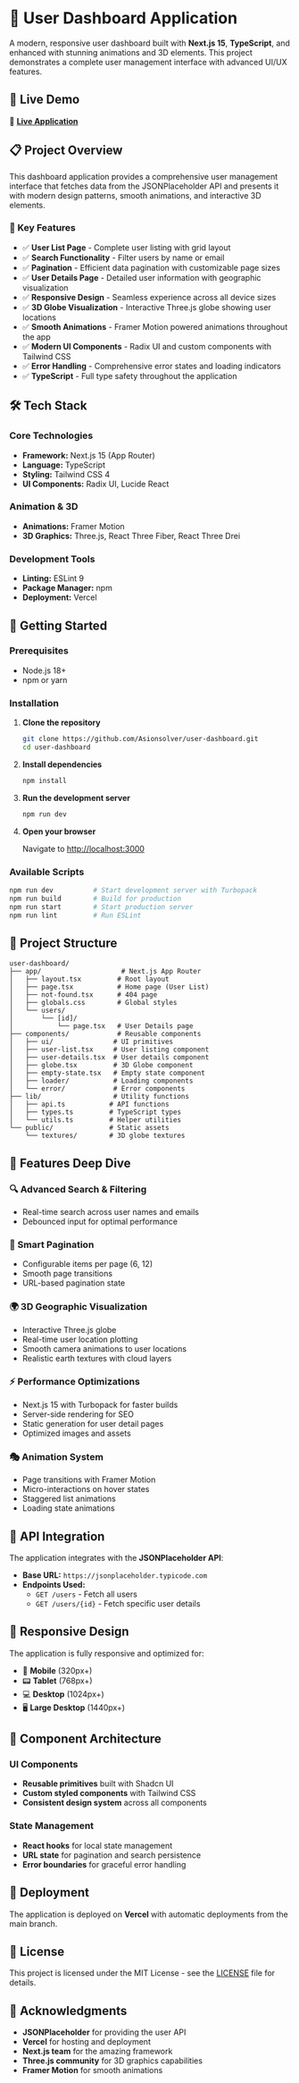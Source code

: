 # 🚀 User Dashboard Application

A modern, responsive user dashboard built with **Next.js 15**, **TypeScript**, and enhanced with stunning animations and 3D elements. This project demonstrates a complete user management interface with advanced UI/UX features.

## 🌟 Live Demo

🔗 **[Live Application](https://user-dashboard-eight-chi.vercel.app/)**

## 📋 Project Overview

This dashboard application provides a comprehensive user management interface that fetches data from the JSONPlaceholder API and presents it with modern design patterns, smooth animations, and interactive 3D elements.

### 🎯 Key Features

- ✅ **User List Page** - Complete user listing with grid layout
- ✅ **Search Functionality** - Filter users by name or email
- ✅ **Pagination** - Efficient data pagination with customizable page sizes
- ✅ **User Details Page** - Detailed user information with geographic visualization
- ✅ **Responsive Design** - Seamless experience across all device sizes
- ✅ **3D Globe Visualization** - Interactive Three.js globe showing user locations
- ✅ **Smooth Animations** - Framer Motion powered animations throughout the app
- ✅ **Modern UI Components** - Radix UI and custom components with Tailwind CSS
- ✅ **Error Handling** - Comprehensive error states and loading indicators
- ✅ **TypeScript** - Full type safety throughout the application

## 🛠️ Tech Stack

### Core Technologies

- **Framework:** Next.js 15 (App Router)
- **Language:** TypeScript
- **Styling:** Tailwind CSS 4
- **UI Components:** Radix UI, Lucide React

### Animation & 3D

- **Animations:** Framer Motion
- **3D Graphics:** Three.js, React Three Fiber, React Three Drei

### Development Tools

- **Linting:** ESLint 9
- **Package Manager:** npm
- **Deployment:** Vercel

## 🚀 Getting Started

### Prerequisites

- Node.js 18+
- npm or yarn

### Installation

1. **Clone the repository**

   ```bash
   git clone https://github.com/Asionsolver/user-dashboard.git
   cd user-dashboard
   ```

2. **Install dependencies**

   ```bash
   npm install
   ```

3. **Run the development server**

   ```bash
   npm run dev
   ```

4. **Open your browser**

   Navigate to [http://localhost:3000](http://localhost:3000)

### Available Scripts

```bash
npm run dev          # Start development server with Turbopack
npm run build        # Build for production
npm run start        # Start production server
npm run lint         # Run ESLint
```

## 📁 Project Structure

```text
user-dashboard/
├── app/                    # Next.js App Router
│   ├── layout.tsx         # Root layout
│   ├── page.tsx           # Home page (User List)
│   ├── not-found.tsx      # 404 page
│   ├── globals.css        # Global styles
│   └── users/
│       └── [id]/
│           └── page.tsx   # User Details page
├── components/            # Reusable components
│   ├── ui/               # UI primitives
│   ├── user-list.tsx     # User listing component
│   ├── user-details.tsx  # User details component
│   ├── globe.tsx         # 3D Globe component
│   ├── empty-state.tsx   # Empty state component
│   ├── loader/           # Loading components
│   └── error/            # Error components
├── lib/                  # Utility functions
│   ├── api.ts           # API functions
│   ├── types.ts         # TypeScript types
│   └── utils.ts         # Helper utilities
└── public/              # Static assets
    └── textures/        # 3D globe textures
```

## 🎨 Features Deep Dive

### 🔍 Advanced Search & Filtering

- Real-time search across user names and emails
- Debounced input for optimal performance

### 📄 Smart Pagination

- Configurable items per page (6, 12)
- Smooth page transitions
- URL-based pagination state

### 🌍 3D Geographic Visualization

- Interactive Three.js globe
- Real-time user location plotting
- Smooth camera animations to user locations
- Realistic earth textures with cloud layers

### ⚡ Performance Optimizations

- Next.js 15 with Turbopack for faster builds
- Server-side rendering for SEO
- Static generation for user detail pages
- Optimized images and assets

### 🎭 Animation System

- Page transitions with Framer Motion
- Micro-interactions on hover states
- Staggered list animations
- Loading state animations

## 🔧 API Integration

The application integrates with the **JSONPlaceholder API**:

- **Base URL:** `https://jsonplaceholder.typicode.com`
- **Endpoints Used:**
  - `GET /users` - Fetch all users
  - `GET /users/{id}` - Fetch specific user details

## 📱 Responsive Design

The application is fully responsive and optimized for:

- 📱 **Mobile** (320px+)
- 📟 **Tablet** (768px+)
- 💻 **Desktop** (1024px+)
- 🖥️ **Large Desktop** (1440px+)

## 🎯 Component Architecture

### UI Components

- **Reusable primitives** built with Shadcn UI
- **Custom styled components** with Tailwind CSS
- **Consistent design system** across all components

### State Management

- **React hooks** for local state management
- **URL state** for pagination and search persistence
- **Error boundaries** for graceful error handling

## 🚀 Deployment

The application is deployed on **Vercel** with automatic deployments from the main branch.

## 📄 License

This project is licensed under the MIT License - see the [LICENSE](LICENSE) file for details.

## 🙏 Acknowledgments

- **JSONPlaceholder** for providing the user API
- **Vercel** for hosting and deployment
- **Next.js team** for the amazing framework
- **Three.js community** for 3D graphics capabilities
- **Framer Motion** for smooth animations
